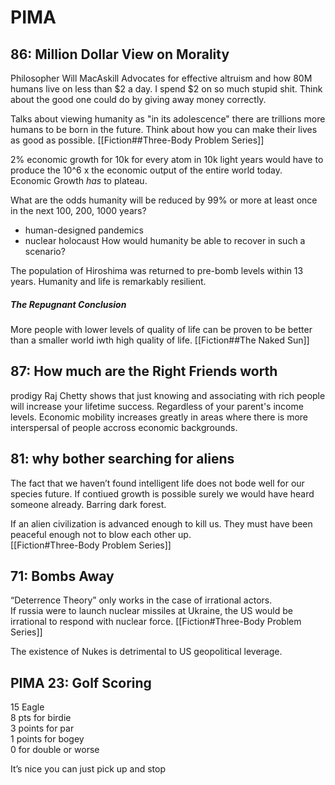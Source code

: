 # PIMA
## 86: Million Dollar View on Morality
Philosopher Will MacAskill
Advocates for effective altruism and how 80M humans live on less than $2 a day. I spend $2 on so much stupid shit. Think about the good one could do by giving away money correctly.

Talks about viewing humanity as "in its adolescence" there are trillions more humans to be born in the future. Think about how you can make their lives as good as possible. [[Fiction##Three-Body Problem Series]]

2% economic growth for 10k 
for every atom in 10k light years would have to produce the 10^6 x the economic output of the entire world today. Economic Growth *has* to plateau.

What are the odds humanity will be reduced by 99% or more at least once in the next 100, 200, 1000 years?
- human-designed pandemics
- nuclear holocaust
How would humanity be able to recover in such a scenario?

The population of Hiroshima was returned to pre-bomb levels within 13 years. Humanity and life is remarkably resilient.

##### *The Repugnant Conclusion*
More people with lower levels of quality of life can be proven to be better than a smaller world iwth high quality of life. 
[[Fiction##The Naked Sun]]

## 87: How much are the Right Friends worth
prodigy Raj Chetty shows that just knowing and associating with rich people will increase your lifetime success. Regardless of your parent's income levels. Economic mobility increases greatly in areas where there is more interspersal of people accross economic backgrounds.


## 81: why bother searching for aliens  
  
The fact that we haven’t found intelligent life does not bode well for our species future. If contiued growth is possible surely we would have heard someone already. Barring dark forest.

If an alien civilization is advanced enough to kill us. They must have been peaceful enough not to blow each other up.  
[[Fiction#Three-Body Problem Series]]

  
## 71: Bombs Away  
“Deterrence Theory” only works in the case of irrational actors.  
If russia were to launch nuclear missiles at Ukraine, the US would be irrational to respond with nuclear force.
[[Fiction#Three-Body Problem Series]]

The existence of Nukes is detrimental to US geopolitical leverage.

## PIMA 23: Golf Scoring  
15 Eagle  
8 pts for birdie  
3 points for par  
1 points for bogey  
0 for double or worse  
  
It’s nice you can just pick up and stop